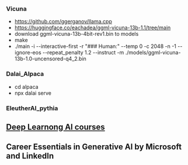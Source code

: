 ### Vicuna
* https://github.com/ggerganov/llama.cpp
* https://huggingface.co/eachadea/ggml-vicuna-13b-1.1/tree/main
* download ggml-vicuna-13b-4bit-rev1.bin to models
* make
* ./main -i --interactive-first -r "### Human:" --temp 0 -c 2048 -n -1 --ignore-eos --repeat_penalty 1.2 --instruct -m ./models/ggml-vicuna-13b-1.0-uncensored-q4_2.bin 

### Dalai_Alpaca
* cd alpaca
* npx dalai serve

### EleutherAI_pythia

## [Deep Learnong AI courses](https://github.com/jackhwl/OpenAI_LLaMa/tree/main/DeepLearningAI)
## Career Essentials in Generative AI by Microsoft and LinkedIn

